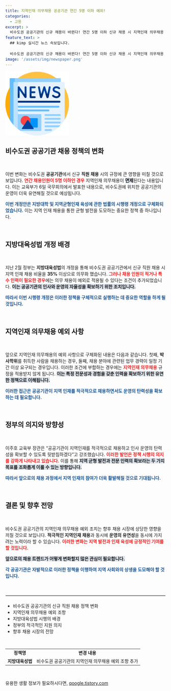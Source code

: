 ```yaml
---
title: 지역인재 의무채용 공공기관 연간 5명 이하 예외!
categories:
  - 고용
excerpt: >
  비수도권 공공기관의 신규 채용이 바뀐다! 연간 5명 이하 신규 채용 시 지역인재 의무채용 제외. 교육부 발표로 지역 인재 육성의 새로운 길이 열렸다. 클릭해 자세한 내용을 확인하세요!
feature_text: >
  ## kimp 실시간 뉴스 속보입니다.

  비수도권 공공기관의 신규 채용이 바뀐다! 연간 5명 이하 신규 채용 시 지역인재 의무채용 제외. 교육부 발표로 지역 인재 육성의 새로운 길이 열렸다. 클릭해 자세한 내용을 확인하세요!
image: '/assets/img/newspaper.png'
---
```


<p><img src="/assets/img/newspaper.png" alt="kimplant 속보" /></p>

<h2 data-ke-size="size26">비수도권 공공기관 채용 정책의 변화</h2>

<p data-ke-size="size16">&nbsp;</p>

<p>이번 변화는 비수도권 <b>공공기관</b>에서 신규 <b>직원 채용</b> 시의 규정에 큰 영향을 미칠 것으로 보입니다. <b><span style="color: #ee2323;">연간 채용인원이 5명 이하인 경우</span></b> 지역인재 의무채용이 <b><span style="background-color: #21538527;">면제</span></b>된다는 내용입니다. 이는 교육부가 6일 국무회의에서 발표한 내용으로, 비수도권에 위치한 공공기관의 운영이 더욱 유연해질 것으로 예상됩니다. </p>

<p><b><span style="color: #1a5490;">이번 개정안은 지방대학 및 지역균형인재 육성에 관한 법률의 시행령 개정으로 구체화되었습니다.</span></b> 이는 지역 인재 채용을 통한 균형 발전을 도모하는 중요한 정책 중 하나입니다. </p>

<p data-ke-size="size16">&nbsp;</p>

<h2 data-ke-size="size26">지방대육성법 개정 배경</h2>

<p data-ke-size="size16">&nbsp;</p>

<p>지난 2월 정부는 <b>지방대육성법</b>의 개정을 통해 비수도권 공공기관에서 신규 직원 채용 시 지역 인재 채용 비율을 <b>35%</b> 이상으로 의무화 했습니다. <b><span style="color: #ee2323;">그러나 채용 인원이 적거나 특수 인력이 필요한 경우</span></b>에는 의무 채용이 예외로 적용될 수 있다는 조건이 추가되었습니다. <b><span style="background-color: #21538527;">이는 공공기관의 인사와 운영의 자율성을 확보하기 위한 조치입니다.</span></b></p>

<p><b><span style="color: #1a5490;">따라서 이번 시행령 개정은 이러한 정책을 구체적으로 실행하는 데 중요한 역할을 하게 될 것입니다.</span></b></p>

<p data-ke-size="size16">&nbsp;</p>

<h2 data-ke-size="size26">지역인재 의무채용 예외 사항</h2>

<p data-ke-size="size16">&nbsp;</p>

<p>앞으로 지역인재 의무채용의 예외 사항으로 구체화된 내용은 다음과 같습니다. 첫째, <b>박사학위</b>를 취득한 사람을 채용하는 경우, 둘째, 채용 분야에 관련된 업무 경력이 일정 기간 이상 요구되는 경우입니다. 이러한 조건에 부합하는 경우에는 <b><span style="color: #ee2323;">지역인재 의무채용</span></b> 규정을 적용받지 않게 됩니다. <b><span style="background-color: #21538527;">이는 특정 전문성과 경험을 갖춘 인력을 확보하기 위한 유연한 정책으로 이해됩니다.</span></b></p>

<p><b><span style="color: #1a5490;">이러한 접근은 공공기관이 지역 인재를 적극적으로 채용하면서도 운영의 탄력성을 확보하는 데 필요합니다.</span></b></p>

<p data-ke-size="size16">&nbsp;</p>

<h2 data-ke-size="size26">정부의 의지와 방향성</h2>

<p data-ke-size="size16">&nbsp;</p>

<p>이주호 교육부 장관은 “공공기관이 지역인재를 적극적으로 채용하고 인사 운영의 탄력성을 확보할 수 있도록 뒷받침하겠다”고 강조했습니다. <b><span style="color: #ee2323;">이러한 발언은 정책 시행의 의지를 강하게 나타내고 있습니다.</span></b> 이를 통해 <b><span style="background-color: #21538527;">지역 균형 발전과 전문 인력의 확보라는 두 가지 목표를 조화롭게 이룰 수 있는 방향입니다.</span></b></p>

<p><b><span style="color: #1a5490;">따라서 앞으로의 채용 과정에서 지역 인재의 참여가 더욱 활발해질 것으로 기대됩니다.</span></b></p>

<p data-ke-size="size16">&nbsp;</p>

<h2 data-ke-size="size26">결론 및 향후 전망</h2>

<p data-ke-size="size16">&nbsp;</p>

<p>비수도권 공공기관의 지역인재 의무채용 예외 조치는 향후 채용 시장에 상당한 영향을 끼칠 것으로 보입니다. <b>적극적인 지역인재 채용</b>과 동시에 <b>운영의 유연성</b>을 동시에 가지려는 노력이라 할 수 있습니다. <b><span style="color: #ee2323;">이러한 변화는 지역 발전과 인재 육성에 긍정적인 기여를 할 것입니다.</span></b></p>

<p><b><span style="background-color: #21538527;">앞으로의 채용 트렌드가 어떻게 변화할지 많은 관심이 필요합니다.</span></b> </p>

<p><b><span style="color: #1a5490;">각 공공기관은 자발적으로 이러한 정책을 이행하여 지역 사회와의 상생을 도모해야 할 것입니다.</span></b></p>

<p data-ke-size="size16">&nbsp;</p>

<hr style="border:1px solid #ddd; margin: 20px 0;"/>

<ul>
    <li>비수도권 공공기관의 신규 직원 채용 정책 변화</li>
    <li>지역인재 의무채용 예외 조항</li>
    <li>지방대육성법 시행의 배경</li>
    <li>정부의 적극적인 지원 의지</li>
    <li>향후 채용 시장의 전망</li>
</ul>

<p data-ke-size="size16">&nbsp;</p>

<table>
    <tr>
        <td style="text-align: center; height: 17px;"><b>정책명</b></td>
        <td style="text-align: center; height: 17px;"><b>변경 내용</b></td>
    </tr>
    <tr>
        <td style="text-align: center; height: 17px;"><b>지방대육성법</b></td>
        <td style="text-align: center; height: 17px;">비수도권 공공기관의 지역인재 의무채용 예외 조항 추가</td>
    </tr>
</table>

<p data-ke-size="size16">&nbsp;</p>
유용한 생활 정보가 필요하시다면, <a href="https://qoogle.tistory.com" rel="dofollow">qoogle.tistory.com</a>


